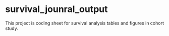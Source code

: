 # survival_jounral_output
This project is coding sheet for survival analysis tables and figures in cohort study.
